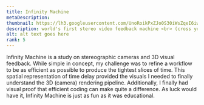 ```yaml
---
title: Infinity Machine
metaDescription: 
thumbnail: https://lh3.googleusercontent.com/UnoRoikPxZJo0S30iWsZqeI6iwSptbmRIJOKrPlsqliuT6l0r8P_3bP6KcgXwMFLgFUdZrkcilNKLg-xZeql8S7YaD4QBnyn2Yltlu2X2u4sYQGqxApoS8y-zBE0oRdkumGPV9frlg=w2400
description: world's first stereo video feedback machine <br> (cross your eyes to view in 3D)
alt: alt text goes here
rank: 5
---
```


Infinity Machine is a study on stereographic cameras and 3D visual feedback. While simple in concept, my challenge was to refine a workflow to be as efficient as possible to produce the tightest slices of time. This spatial representation of time delay provided the visuals I needed to finally understand the 3D (camera) rendering pipeline. Additionally, I finally had visual proof that efficient coding can make quite a difference.
As luck would have it, Infinity Machine is just as fun as it was educational.